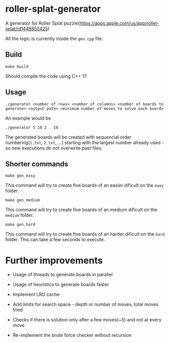 # roller-splat-generator
A generator for Roller Splat puzzle(https://apps.apple.com/us/app/roller-splat/id1448852425)

All the logic is currently inside the `gen.cpp` file.

## Build

```
make build
```
Should compile the code using C++ 17.

## Usage
```
./generator <number of rows> <number of columns> <number of boards to generate> <output path> <minimum number of moves to solve each board>
```

An example would be

```
./generator 5 10 2 . 10
```

The generated boards will be created with sequencial order numbering(`1.txt`, `2.txt`, ...) starting with the largest number already used - so new executions do not overwrite past files.

## Shorter commands
```
make gen_easy
```
This command will try to create five boards of an easier dificult on the `easy` folder.

```
make gen_medium
```
This command will try to create five boards of an medium dificult  on the `medium` folder.

```
make gen_hard
```
This command will try to create five boards of an harder dificult on the `hard` folder. This can take a few seconds to execute.

# Further improvements
- Usage of threads to generate boards in parallel
- Usage of heuristics to generate boards faster

- Implement LRU cache
- Add limits for search space - depth or number of moves, total moves tried
- Checks if there is solution only after a few moves(~5) and not at every move
- Re-implement the brute force checker without recursion

